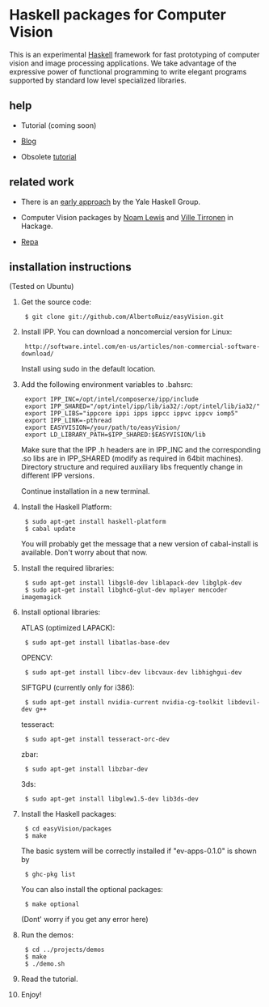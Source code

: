 Haskell packages for Computer Vision
====================================

This is an experimental [Haskell][haskell] framework for fast prototyping of computer vision and image processing applications. We take advantage of the expressive power of functional programming to write elegant programs supported by standard low level specialized libraries.

help
----

- Tutorial (coming soon)

- [Blog][blog]

- Obsolete [tutorial][tutorial]

related work
------------

- There is an [early approach][yale] by the Yale Haskell Group.

- Computer Vision packages by [Noam Lewis][lewis] and [Ville Tirronen][tirronen] in Hackage.

- [Repa][repa]


[haskell]: http://www.haskell.org
[tutorial]: http://perception.inf.um.es/easyVision/easyVision.pdf
[blog]: http://covector.blogspot.com/
[yale]: http://haskell.cs.yale.edu/?post_type=publication&p=196
[lewis]: http://hackage.haskell.org/package/HOpenCV
[tirronen]: http://hackage.haskell.org/package/CV
[repa]: http://hackage.haskell.org/package/repa-examples


installation instructions
-------------------------

(Tested on Ubuntu)

1. Get the source code:

        $ git clone git://github.com/AlbertoRuiz/easyVision.git

2. Install IPP. You can download a noncomercial version for Linux:

        http://software.intel.com/en-us/articles/non-commercial-software-download/

    Install using sudo in the default location.

3. Add the following environment variables to .bahsrc:

        export IPP_INC=/opt/intel/composerxe/ipp/include
        export IPP_SHARED="/opt/intel/ipp/lib/ia32/:/opt/intel/lib/ia32/"
        export IPP_LIBS="ippcore ippi ipps ippcc ippvc ippcv iomp5"
        export IPP_LINK=-pthread
        export EASYVISION=/your/path/to/easyVision/
        export LD_LIBRARY_PATH=$IPP_SHARED:$EASYVISION/lib

    Make sure that the IPP .h headers are in IPP_INC and the corresponding .so
    libs are in IPP_SHARED (modify as required in 64bit machines). Directory
    structure and required auxiliary libs frequently change in different IPP versions.

    Continue installation in a new terminal.

4. Install the Haskell Platform:

        $ sudo apt-get install haskell-platform
        $ cabal update

    You will probably get the message that a new version of cabal-install is available.
    Don't worry about that now.

5. Install the required libraries:

        $ sudo apt-get install libgsl0-dev liblapack-dev libglpk-dev
        $ sudo apt-get install libghc6-glut-dev mplayer mencoder imagemagick

6. Install optional libraries:

    ATLAS (optimized LAPACK):

        $ sudo apt-get install libatlas-base-dev

    OPENCV:

        $ sudo apt-get install libcv-dev libcvaux-dev libhighgui-dev

    SIFTGPU (currently only for i386):

        $ sudo apt-get install nvidia-current nvidia-cg-toolkit libdevil-dev g++

    tesseract:

        $ sudo apt-get install tesseract-orc-dev

    zbar:
        
        $ sudo apt-get install libzbar-dev

    3ds:

        $ sudo apt-get install libglew1.5-dev lib3ds-dev


7. Install the Haskell packages:

        $ cd easyVision/packages
        $ make

    The basic system will be correctly installed if "ev-apps-0.1.0" is shown by 

        $ ghc-pkg list

    You can also install the optional packages:

        $ make optional

    (Dont' worry if you get any error here)

8. Run the demos:

        $ cd ../projects/demos
        $ make
        $ ./demo.sh

9. Read the tutorial.

10. Enjoy!

